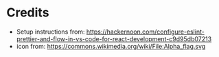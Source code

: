 # Credits
* Setup instructions from: https://hackernoon.com/configure-eslint-prettier-and-flow-in-vs-code-for-react-development-c9d95db07213
* icon from: https://commons.wikimedia.org/wiki/File:Alpha_flag.svg



